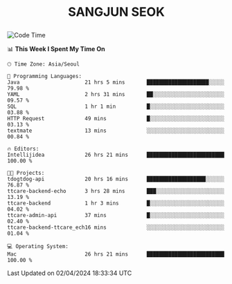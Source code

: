 <h1>
 <p align="center">
   SANGJUN SEOK
 </p>
</h1>

<!--START_SECTION:waka-->
![Code Time](http://img.shields.io/badge/Code%20Time-3%2C435%20hrs%2046%20mins-blue)

📊 **This Week I Spent My Time On** 

```text
🕑︎ Time Zone: Asia/Seoul

💬 Programming Languages: 
Java                     21 hrs 5 mins       ████████████████████░░░░░   79.98 % 
YAML                     2 hrs 31 mins       ██░░░░░░░░░░░░░░░░░░░░░░░   09.57 % 
SQL                      1 hr 1 min          █░░░░░░░░░░░░░░░░░░░░░░░░   03.88 % 
HTTP Request             49 mins             █░░░░░░░░░░░░░░░░░░░░░░░░   03.13 % 
textmate                 13 mins             ░░░░░░░░░░░░░░░░░░░░░░░░░   00.84 % 

🔥 Editors: 
Intellijidea             26 hrs 21 mins      █████████████████████████   100.00 % 

🐱‍💻 Projects: 
tdogtdog-api             20 hrs 16 mins      ███████████████████░░░░░░   76.87 % 
ttcare-backend-echo      3 hrs 28 mins       ███░░░░░░░░░░░░░░░░░░░░░░   13.19 % 
ttcare-backend           1 hr 3 mins         █░░░░░░░░░░░░░░░░░░░░░░░░   04.02 % 
ttcare-admin-api         37 mins             █░░░░░░░░░░░░░░░░░░░░░░░░   02.40 % 
ttcare-backend-ttcare_ech16 mins             ░░░░░░░░░░░░░░░░░░░░░░░░░   01.04 % 

💻 Operating System: 
Mac                      26 hrs 21 mins      █████████████████████████   100.00 % 
```


 Last Updated on 02/04/2024 18:33:34 UTC
<!--END_SECTION:waka-->
